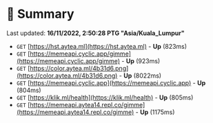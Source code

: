 # 📖 Summary
Last updated: **16/11/2022, 2:50:28 PTG "Asia/Kuala_Lumpur"**

- `GET` [https://hst.aytea.ml](https://hst.aytea.ml) - **Up** (823ms)
- `GET` [https://memeapi.cyclic.app/gimme](https://memeapi.cyclic.app/gimme) - **Up** (923ms)
- `GET` [https://color.aytea.ml/4b31d6.png](https://color.aytea.ml/4b31d6.png) - **Up** (8022ms)
- `GET` [https://memeapi.cyclic.app](https://memeapi.cyclic.app) - **Up** (804ms)
- `GET` [https://klik.ml/health](https://klik.ml/health) - **Up** (805ms)
- `GET` [https://memeapi.aytea14.repl.co/gimme](https://memeapi.aytea14.repl.co/gimme) - **Up** (1175ms)
